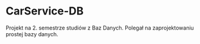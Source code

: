 # CarService-DB
Projekt na 2. semestrze studiów z Baz Danych. Polegał na zaprojektowaniu prostej bazy danych.
